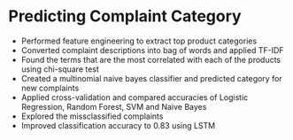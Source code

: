 # Predicting Complaint Category

* Performed feature engineering to extract top product categories
* Converted complaint descriptions into bag of words and applied TF-IDF
* Found the terms that are the most correlated with each of the products using chi-square test
* Created a multinomial naive bayes classifier and predicted category for new complaints
* Applied cross-validation and compared accuracies of Logistic Regression, Random Forest, SVM and Naive Bayes
* Explored the missclassified complaints
* Improved classification accuracy to 0.83 using LSTM
